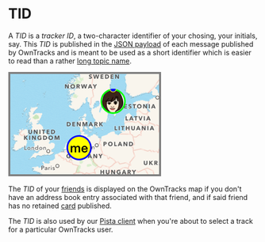 # TID

A _TID_ is a _tracker ID_, a two-character identifier of your chosing, your initials, say. This _TID_ is published in the [JSON payload](../tech/json.md) of each message published by OwnTracks and is meant to be used as a short identifier which is easier to read than a rather [long topic name](../guide/topics.md).

![TID](images/b-tid-map.png)

The _TID_ of your [friends](friends.md) is displayed on the OwnTracks map if you don't have an address book entry associated with that friend, and if said friend has no retained [card](card.md) published.

The _TID_ is also used by our [Pista client](../guide/clients.md) when you're about to select a track for a particular OwnTracks user.

